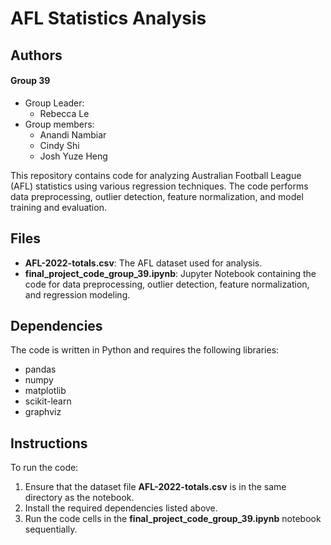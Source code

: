 # AFL Statistics Analysis

## Authors

#### Group 39
- Group Leader:  
  - Rebecca Le  
- Group members:  
  - Anandi Nambiar  
  - Cindy Shi  
  - Josh Yuze Heng

This repository contains code for analyzing Australian Football League (AFL) statistics using various regression techniques. The code performs data preprocessing, outlier detection, feature normalization, and model training and evaluation.

## Files

- **AFL-2022-totals.csv**: The AFL dataset used for analysis.
- **final_project_code_group_39.ipynb**: Jupyter Notebook containing the code for data preprocessing, outlier detection, feature normalization, and regression modeling.

## Dependencies

The code is written in Python and requires the following libraries:

- pandas
- numpy
- matplotlib
- scikit-learn
- graphviz

## Instructions

To run the code:

1. Ensure that the dataset file **AFL-2022-totals.csv** is in the same directory as the notebook.
2. Install the required dependencies listed above.
3. Run the code cells in the **final_project_code_group_39.ipynb** notebook sequentially.



```python

```
